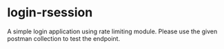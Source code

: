 # login-rsession
A simple login application using rate limiting module.
Please use the given postman collection to test the endpoint.
